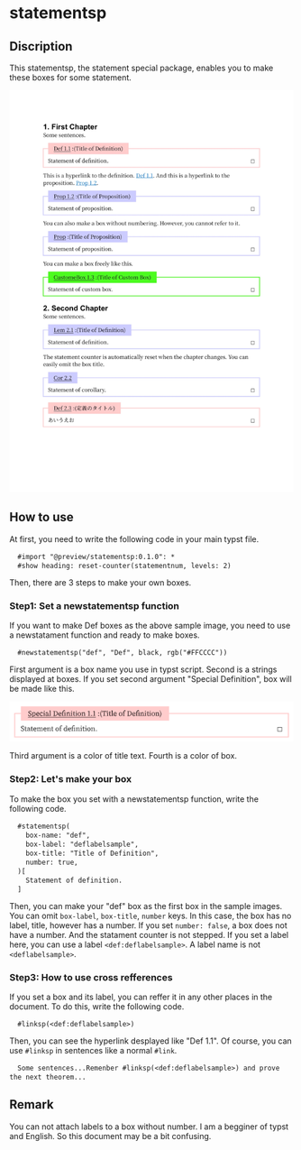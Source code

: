 # statementsp
## Discription
This statementsp, the statement special package, enables you to make these boxes for some statement.

![sampleimage](images/sampleimage.jpg)

## How to use
At first, you need to write the following code in your main typst file.
```typst
  #import "@preview/statementsp:0.1.0": *
  #show heading: reset-counter(statementnum, levels: 2)
```
Then, there are 3 steps to make your own boxes.
### Step1: Set a newstatementsp function
If you want to make Def boxes as the above sample image, you need to use a newstatament function and ready to make boxes.
```typst
  #newstatementsp("def", "Def", black, rgb("#FFCCCC"))
```
First argument is a box name you use in typst script. Second is a strings displayed at boxes. If you set second argument "Special Definition", box will be made like this.

![Super Definition](images/superdefinition.png)

Third argument is a color of title text. Fourth is a color of box.

### Step2: Let's make your box
To make the box you set with a newstatementsp function, write the following code.

```typst
  #statementsp(
    box-name: "def",
    box-label: "deflabelsample",
    box-title: "Title of Definition",
    number: true,
  )[
    Statement of definition.
  ]
```
Then, you can make your "def" box as the first box in the sample images. You can omit `box-label`, `box-title`, `number` keys. In this case, the box has no label, title, however has a number. 
If you set `number: false`, a box does not have a number. And the statament counter is not stepped.
If you set a label here, you can use a label `<def:deflabelsample>`. A label name is not `<deflabelsample>`. 

### Step3: How to use cross refferences
If you set a box and its label, you can reffer it in any other places in the document. To do this, write the following code.
```typst
  #linksp(<def:deflabelsample>)
```
Then, you can see the hyperlink desplayed like "Def 1.1". Of course, you can use `#linksp` in sentences like a normal `#link`.
```typst
  Some sentences...Remenber #linksp(<def:deflabelsample>) and prove the next theorem...
```

## Remark
You can not attach labels to a box without number.
I am a begginer of typst and English. So this document may be a bit confusing. 
